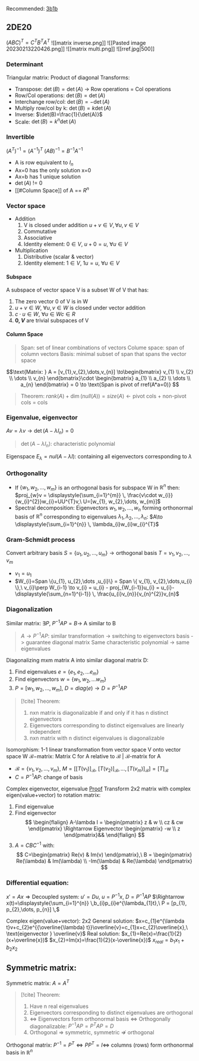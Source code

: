 Recommended: [3b1b](https://www.3blue1brown.com/topics/linear-algebra)

## 2DE20
$(ABC)^T = C^T B^T A^T$
![[matrix inverse.png]]
![[Pasted image 20230213220426.png]]
![[matrix multi.png]]
![[rref.jpg|500]]

### Determinant

Triangular matrix: Product of diagonal
Transforms:
- Transpose: $\det(B)=\det(A)$ -> Row operations = Col operations
- Row/Col operations: $\det(B)=\det(A)$
- Interchange row/col: $\det(B)=-\det(A)$
- Multiply row/col by k: $\det(B)=k\det(A)$ 
- Inverse: $\det(B)=\frac{1}{\det(A)}$
- Scale: $\det(B)=k^n\det(A)$

### Invertible
$(A^T)^{-1} = (A^{-1})^T$
$(AB)^{-1}=B^{-1}A^{-1}$
- A is row equivalent to $I_{n}$
- Ax=0 has the only solution x=0
- Ax=b has 1 unique solution
- $\det(A)$ != 0
- [[#Column Space]] of A == $R^{n}$

### Vector space 
- Addition 
	1. V is closed under addition $u + v \in V, \forall u,v \in V$
	2. Commutative
	3. Associative
	4. Identity element: $0 \in V,\ u + 0 = u,\ \forall u \in V$
- Multiplication 
	1. Distributive (scalar & vector)
	2. Identity element: $1 \in V,\ 1u = u,\ \forall u \in V$
#### Subspace
A subspace of vector space V is a subset W of V that has:
1. The zero vector 0 of V is in W
2. $u + v \in W,\ \forall u,v \in W$ is closed under vector addition
3. $c \cdot u \in W,\ \forall u \in W c \in R$
4.  **$0, V$** are trivial subspaces of V
#### Column Space 
>Span: set of linear combinations of vectors
>Colume space: span of column vectors
>Basis: minimal subset of span that spans the vector space

$$\text{Matrix: } A = [v_{1},v_{2},\dots,v_{n}]
\to\begin{bmatrix}
v_{1} \\
v_{2} \\
\dots \\
v_{n}
\end{bmatrix}\cdot 
\begin{bmatrix}
a_{1} \\
a_{2} \\
\dots \\
a_{n}
\end{bmatrix}
= 0
\to \text{Span is pivot of rref(A*a=0)}
$$
>Theorem:
> $rank(A) + \dim(null(A)) = size(A) \leftarrow \text{pivot cols + non-pivot cols = cols}$

### Eigenvalue, eigenvector
$Av=\lambda v \to \det(A-\lambda I_{n}) = 0$
> $\det(A-\lambda I_{n})$: characteristic polynomial

Eigenspace $E_{\lambda} = nul(A-\lambda I)$: containing all eigenvectors corresponding to $\lambda$

### Orthogonality
- If $\{w_{1}, w_{2},\dots, w_{m}\}$ is an orthogonal basis for subspace W in $\mathbb{R}^{n}$ then: $proj_{w}v = \displaystyle{\sum_{i=1}^{m}} \, \frac{v\cdot w_{i}}{w_{i}^{2}}w_{i}=UU^{T}v,\ U=[w_{1}, w_{2},\dots, w_{m}]$
- Spectral decomposition: Eigenvectors ${w_{1},w_{2},\dots,w_{n}}$ forming orthonormal basis of $\mathbb{R}^{n}$ corresponding to eigenvalues $\lambda_{1}, \lambda_{2},\dots, \lambda_{n}$: $A\to \displaystyle{\sum_{i=1}^{n}} \, \lambda_{i}w_{i}w_{i}^{T}$
### Gram-Schmidt process
Convert arbitrary basis $S=\{u_{1}, u_{2},\dots ,u_{m}\} \to \text{orthogonal basis } T=v_{1}, v_{2},\dots ,v_{m}$
- $v_{1} = u_{1}$
- $W_{i}=Span \{u_{1}, u_{2},\dots ,u_{i}\} = Span \{ v_{1}, v_{2},\dots,u_{i} \},\ v_{i}\perp W_{i-1} \to v_{i} = u_{i} - proj_{W_{i-1}}u_{i} = u_{i}-\displaystyle{\sum_{n=1}^{i-1}} \, \frac{u_{i}v_{n}}{v_{n}^{2}}v_{n}$

### Diagonalization
Similar matrix: $\exists P,\ P^{-1}AP=B\to$ A similar to B 
> $A\to P^{-1}AP$: similar transformation -> switching to eigenvectors basis -> guarantee diagonal matrix
> Same characteristic polynomial -> same eigenvalues

Diagonalizing mxm matrix A into similar diagonal matrix D:
1. Find eigenvalues $e = \{ e_{1}, e_{2},\dots e_{m} \}$
2. Find eigenvectors $w=\{ w_{1}, w_{2},\dots w_{m} \}$
3. $P = [w_{1}, w_{2},\dots ,w_{m}],\ D = diag(e) \to D=P^{-1}AP$

> [!cite] Theorem: 
> 1. nxn matrix is diagonalizable if and only if it has n distinct eigenvectors
> 2. Eigenvectors corresponding to distinct eigenvalues are linearly independent
> 3. nxn matrix with n distinct eigenvalues is diagonalizable

Isomorphism: 1-1 linear transformation from vector space V onto vector space W
$\mathcal{B}-$matrix: Matrix C for A relative to $\mathcal{B}$ | $\mathcal{B}$-matrix for A
- $\mathcal{B} = \{ v_{1}, v_{2},\dots, v_{m} \},\ M=[[T(v_{1})]_{\mathcal{B}},\ [T(v_{2})]_{\mathcal{B}},\dots,[T(v_{m})]_{\mathcal{B}}]=[T]_{\mathcal{B}}$
- $C=P^{-1}AP$: change of basis

Complex eigenvector, eigenvalue
[Proof](https://textbooks.math.gatech.edu/ila/complex-eigenvalues.html)
Transform 2x2 matrix with complex eigen(value+vector) to rotation matrix:
1. Find eigenvalue
2. Find eigenvector
$$
\begin{flalign}
A-\lambda I = \begin{pmatrix}
z & w \\
cz & cw
\end{pmatrix} \Rightarrow Eigenvector \begin{pmatrix}
-w \\
z
\end{pmatrix}&&
\end{flalign}
$$
3. $A=CBC^{-1}$ with:
$$
C=\begin{pmatrix}
Re(v) & Im(v)
\end{pmatrix},\ B = \begin{pmatrix}
Re(\lambda) & Im(\lambda) \\
-Im(\lambda) & Re(\lambda)
\end{pmatrix}
$$

### Differential equation:
$x'=Ax \Rightarrow \text{Decoupled system: }u'=Du,\ u=P^{-1}x,\ D=P^{-1}AP$
$\Rightarrow x(t)=\displaystyle{\sum_{i=1}^{n}} \,b_{i}p_{i}e^{\lambda_{1}t},\ P = [p_{1}, p_{2},\dots, p_{n}] \,$

Complex eigen(value+vector):
2x2
General solution: $x=c_{1}e^{\lambda t}v+c_{2}e^{{\overline{\lambda} t}}\overline{v}=c_{1}x+c_{2}\overline{x},\ \text{eigenvector } \overline{v}$
Real solution:  $x_{1}=Re(x)=\frac{1}{2}(x+\overline{x})$
$x_{2}=Im(x)=\frac{1}{2}(x-\overline{x})$
$x_{real}=b_{1}x_{1}+b_{2}x_{2}$

## Symmetric matrix:
Symmetric matrix: $A=A^{T}$
> [!cite] Theorem:
> 1. Have n real eigenvalues
> 2. Eigenvectors corresponding to distinct eigenvalues are orthogonal
> 3. $\iff$ Eigenvectors form orthonormal basis $\iff$ Orthogonally diagonalizable: $P^{-1}AP=P^{T}AP=D$
> 4. Orthogonal $\Rightarrow$ symmetric, symmetric $\not \Rightarrow$ orthogonal

Orthogonal matrix: $P^{-1}=P^{T} \iff PP^{T}=I \iff$ columns (rows) form orthonormal basis in $\mathbb{R}^{n}$ 
